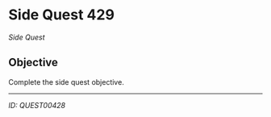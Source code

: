 # Side Quest 429

*Side Quest*

## Objective
Complete the side quest objective.

---
*ID: QUEST00428*